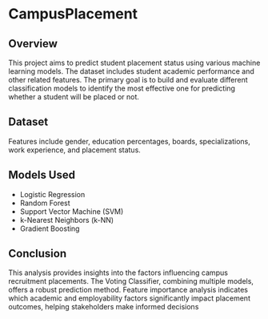 # CampusPlacement

## Overview
This project aims to predict student placement status using various machine learning models. The dataset includes student academic performance and other related features. The primary goal is to build and evaluate different classification models to identify the most effective one for predicting whether a student will be placed or not.

## Dataset
Features include gender, education percentages, boards, specializations, work experience, and placement status.

## Models Used
- Logistic Regression
- Random Forest
- Support Vector Machine (SVM)
- k-Nearest Neighbors (k-NN)
- Gradient Boosting

## Conclusion
This analysis provides insights into the factors influencing campus recruitment placements. The Voting Classifier, combining multiple models, offers a robust prediction method. Feature importance analysis indicates which academic and employability factors significantly impact placement outcomes, helping stakeholders make informed decisions



